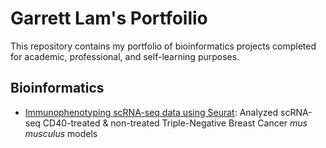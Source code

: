 # Garrett Lam's Portfoilio
This repository contains my portfolio of bioinformatics projects completed for academic, professional, and self-learning purposes.

## Bioinformatics
- [Immunophenotyping scRNA-seq data using Seurat](https://github.com/garrett-lam/garrett-lam.github.io/blob/main/hollern_lab/scRNA_immunophenotyping.md): Analyzed scRNA-seq CD40-treated & non-treated Triple-Negative Breast Cancer *mus musculus* models